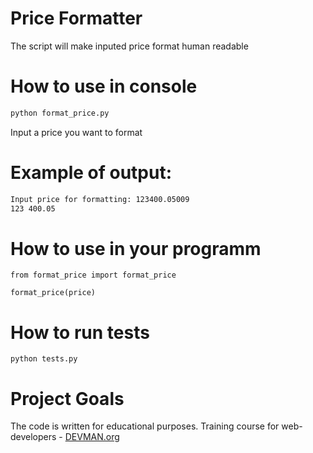 # Price Formatter

The script will make inputed price format human readable

# How to use in console

```bash
python format_price.py
```
Input a price you want to format

# Example of output:
```bash
Input price for formatting: 123400.05009
123 400.05
```

# How to use in your programm
```
from format_price import format_price

format_price(price)
```

# How to run tests
```
python tests.py
```

# Project Goals

The code is written for educational purposes. Training course for web-developers - [DEVMAN.org](https://devman.org)
